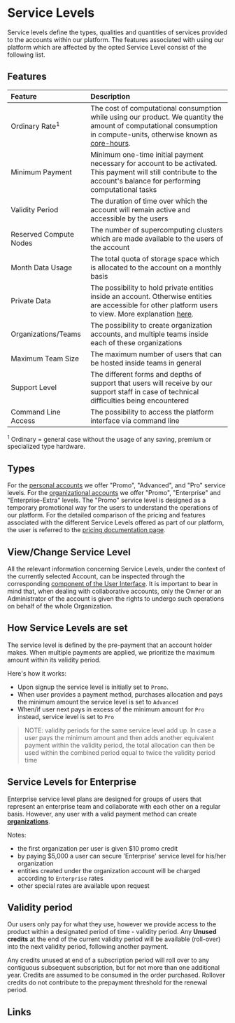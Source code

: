 # Service Levels

Service levels define the types, qualities and quantities of services provided to the accounts within our platform. The features associated with using our platform which are affected by the opted Service Level consist of the following list.

## Features

| Feature  | Description  	|
| :------------- | :------------- |
| Ordinary Rate<sup class="c-red">1</sup> | The cost of computational consumption while using our product. We quantity the amount of computational consumption in compute-units, otherwise known as [core-hours](https://en.wikipedia.org/wiki/CPU_time). |
| Minimum Payment |  Minimum one-time initial payment necessary for account to be activated. This payment will still contribute to the account's balance for performing computational tasks |
| Validity Period |  The duration of time over which the account will remain active and accessible by the users |
| Reserved Compute Nodes |	The number of supercomputing clusters which are made available to the users of the account | 
| Month Data Usage | The total quota of storage space which is allocated to the account on a monthly basis |
| Private Data  | The possibility to hold private entities inside an account. Otherwise entities are accessible for other platform users to view. More explanation [here](../collaboration/sharing/access-levels.md). |
| Organizations/Teams  | The possibility to create organization accounts, and multiple teams inside each of these organizations |
| Maximum Team Size  | The maximum number of users that can be hosted inside teams in general |
| Support Level	| The different forms and depths of support that users will receive by our support staff in case of technical difficulties being encountered |
| Command Line Access  |  The possibility to access the platform interface via command line |

<sup class="c-red">1</sup> Ordinary = general case without the usage of any saving, premium or specialized type hardware. 

## Types

For the [personal accounts](overview.md#personal-accounts) we offer "Promo", "Advanced", and "Pro" service levels. For the [organizational accounts](overview.md#personal-accounts) we offer "Promo", "Enterprise" and "Enterprise-Extra" levels. The "Promo" service level is designed as a temporary promotional way for the users to understand the operations of our platform. For the detailed comparison of the pricing and features associated with the different Service Levels offered as part of our platform, the user is referred to the [pricing documentation page](../pricing/service-levels.md). 

## View/Change Service Level

All the relevant information concerning Service Levels, under the context of the currently selected Account, can be inspected through the corresponding [component of the User Interface](ui/service-level.md). It is important to bear in mind that, when dealing with collaborative accounts, only the Owner or an Administrator of the account is given the rights to undergo such operations on behalf of the whole Organization. 

## How Service Levels are set

The service level is defined by the pre-payment that an account holder makes. When multiple payments are applied, we prioritize the maximum amount within its validity period.

Here's how it works:

- Upon signup the service level is initially set to `Promo`.
- When user provides a payment method, purchases allocation and pays the minimum amount the service level is set to `Advanced`
- When/if user next pays in excess of the minimum amount for `Pro` instead, service level is set to `Pro`

> NOTE: validity periods for the same service level add up. In case a user pays the minimum amount and then adds another equivalent payment within the validity period, the total allocation can then be used within the combined period equal to twice the validity period time

## Service Levels for Enterprise

Enterprise service level plans are designed for groups of users that represent an enterprise team and collaborate with each other on a regular basis. However, any user with a valid payment method can create [**organizations**](../collaboration/organizations/overview.md). 

Notes:

- the first organization per user is given $10 promo credit
- by paying $5,000 a user can secure 'Enterprise' service level for his/her organization
- entities created under the organization account will be charged according to `Enterprise` rates
- other special rates are available upon request

## Validity period

Our users only pay for what they use, however we provide access to the product within a designated period of time - validity period. Any **Unused credits** at the end of the current validity period will be available (roll-over) into the next validity period, following another payment. 

Any credits unused at end of a subscription period will roll over to any contiguous subsequent subscription, but for not more than one additional year. Credits are assumed to be consumed in the order purchased. Rollover credits do not contribute to the prepayment threshold for the renewal period.

## Links

[^1]: [CPU time, Wikipedia](https://en.wikipedia.org/wiki/CPU_time)
